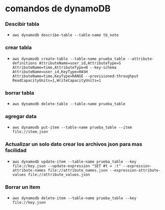 # comandos de dynamoDB
### Descibir tabla
* `aws dynamodb describe-table --table-name tb_note`

### crear tabla
* `aws dynamodb create-table --table-name prueba_table --attribute-definitions AttributeName=user_id,AttributeType=S  AttributeName=time,AttributeType=N --key-schema AttributeName=user_id,KeyType=HASH  AttributeName=time,KeyType=RANGE --provisioned-throughput ReadCapacityUnits=1,WriteCapacityUnits=1`

### borrar tabla
* `aws dynamodb delete-table --table-name prueba_table`

### agregar data
* `aws dynamodb put-item --table-name prueba_table --item file://item.json`

### Actualizar un solo dato crear los archivos json para mas facilidad
* `aws dynamodb update-item --table-name prueba_table --key file://key.json --update-expression "SET #t = :t" --expression-attribute-names file://attribute_names.json --expression-attribute-values file://attribute_values.json`

### Borrar un item
* `aws dynamodb delete-item --table-name prueba_table --key file://key.json`